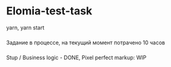 # Elomia-test-task

yarn,
yarn start

###
Задание в процессе, на текущий момент потрачено 10 часов

###
Stup / Business logic - DONE, Pixel perfect markup: WIP